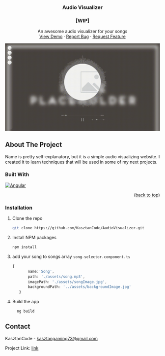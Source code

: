 





<h3 align="center">Audio Visualizer</h3>
<h3 align="center">[WIP]</h3>

  <p align="center">
    An awesome audio visualizer for your songs 
    <br />
    <a href="https://kasztancode.pl/AudioVisualizer">View Demo</a>
    ·
    <a href="https://github.com/KasztanCode/AudioVisualizer/issues">Report Bug</a>
    ·
    <a href="https://github.com/KasztanCode/AudioVisualizer/issues">Request Feature</a>
  </p>

![Product Name Screen Shot](src/assets/showcase.gif)

## About The Project

Name is pretty self-explanatory, but it is a simple audio visualizing website.
I created it to learn techniques that will be used in some of my next projects.

### Built With

[![Angular][Angular.io]][Angular-url]

<p align="right">(<a href="#readme-top">back to top</a>)</p>

### Installation

1. Clone the repo
	 ```sh
	 git clone https://github.com/KasztanCode/AudioVisualizer.git
	 ```
2. Install NPM packages
	 ```sh
	 npm install
	 ```
3. add your song to songs array `song-selector.component.ts`
	 ```ts
	 {
			name:'Song',
			path: './assets/song.mp3',
			imagePath: './assets/songImage.jpg',
			backgroundPath: '../assets/backgroundImage.jpg'
		}
	 ```
4. Build the app
	  ```sh
		ng build

## Contact

KasztanCode -  kasztangaming73@gmail.com

Project Link: [link](https://github.com/KasztanCode/AudioVisualizer)






[Angular.io]: https://img.shields.io/badge/Angular-DD0031?style=for-the-badge&logo=angular&logoColor=white
[Angular-url]: https://angular.io/
